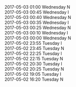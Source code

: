 2017-05-03 01:00 Wednesday  N  
2017-05-03 00:45 Wednesday  I  
2017-05-03 00:40 Wednesday  N  
2017-05-03 00:35 Wednesday  I  
2017-05-03 00:25 Wednesday  N  
2017-05-03 00:10 Wednesday  I  
2017-05-03 00:00 Wednesday  N  
2017-05-02 23:55 Tuesday  I  
2017-05-02 23:45 Tuesday  N  
2017-05-02 22:25 Tuesday  I  
2017-05-02 22:15 Tuesday  N  
2017-05-02 20:30 Tuesday  I  
2017-05-02 20:25 Tuesday  N  
2017-05-02 19:05 Tuesday  I  
2017-05-02 16:20 Tuesday  N  
